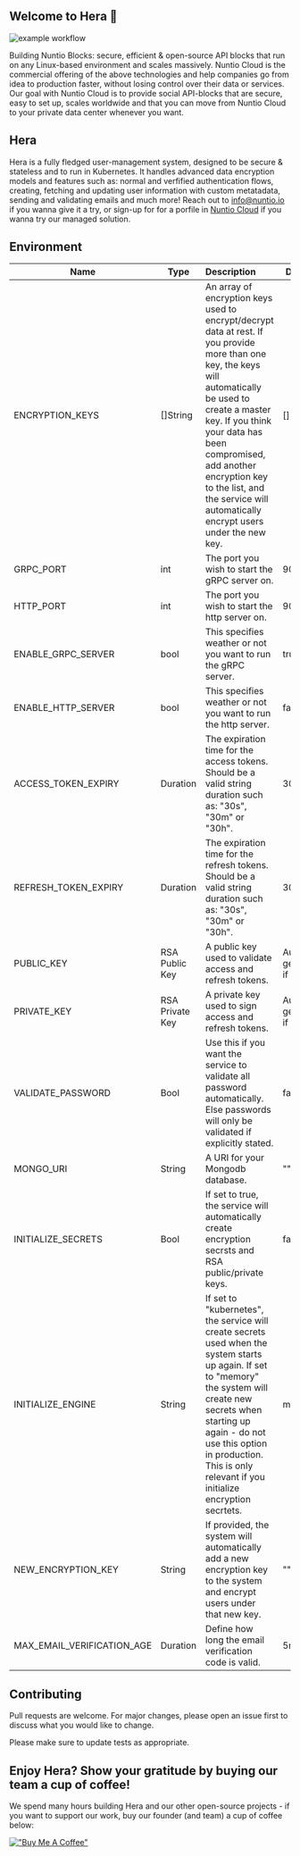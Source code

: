 ## Welcome to Hera 👋

![example workflow](https://github.com/nuntiodev/hera/actions/workflows/build.yaml/badge.svg)

Building Nuntio Blocks: secure, efficient & open-source API blocks that run on any Linux-based environment and scales
massively. Nuntio Cloud is the commercial offering of the above technologies and help companies go from idea to
production faster, without losing control over their data or services. Our goal with Nuntio Cloud is to provide social
API-blocks that are secure, easy to set up, scales worldwide and that you can move from Nuntio Cloud to your private
data center whenever you want.

## Hera

Hera is a fully fledged user-management system, designed to be secure & stateless and to run in Kubernetes. It handles
advanced data encryption models and features such as: normal and verfified authentication flows, creating, fetching and
updating user information with custom metatadata, sending and validating emails and much more!
Reach out to info@nuntio.io if you wanna give it a try, or sign-up for for a porfile
in [Nuntio Cloud](https://cloud.nuntio.io) if you wanna try our managed solution.

## Environment

| Name                                  | Type            | Description                                                                                                                                                                                                                                                                                                              | Default                 | Required |
|---------------------------------------|-----------------|:-------------------------------------------------------------------------------------------------------------------------------------------------------------------------------------------------------------------------------------------------------------------------------------------------------------------------|-------------------------|----------|
| ENCRYPTION_KEYS                       | []String        | An array of encryption keys used to encrypt/decrypt data at rest. If you provide more than one key, the keys will automatically be used to create a master key. If you think your data has been compromised, add another encryption key to the list, and the service will automatically encrypt users under the new key. | []                      | No       |
| GRPC_PORT                             | int             | The port you wish to start the gRPC server on.                                                                                                                                                                                                                                                                           | 9000                    | No       |
| HTTP_PORT                             | int             | The port you wish to start the http server on.                                                                                                                                                                                                                                                                           | 9001                    | No       |
| ENABLE_GRPC_SERVER                    | bool            | This specifies weather or not you want to run the gRPC server.                                                                                                                                                                                                                                                           | true                    | No       |
| ENABLE_HTTP_SERVER                    | bool            | This specifies weather or not you want to run the http server.                                                                                                                                                                                                                                                           | false                   | No       |
| ACCESS_TOKEN_EXPIRY                   | Duration        | The expiration time for the access tokens. Should be a valid string duration such as: "30s", "30m" or "30h".                                                                                                                                                                                                             | 30m                     | No       |
| REFRESH_TOKEN_EXPIRY                  | Duration        | The expiration time for the refresh tokens. Should be a valid string duration such as: "30s", "30m" or "30h".                                                                                                                                                                                                            | 30d                     | No       |
| PUBLIC_KEY                            | RSA Public Key  | A public key used to validate access and refresh tokens.                                                                                                                                                                                                                                                                 | Auto-generate if empty. | No       |
| PRIVATE_KEY                           | RSA Private Key | A private key used to sign access and refresh tokens.                                                                                                                                                                                                                                                                    | Auto-generate if empty. | No       |
| VALIDATE_PASSWORD                     | Bool            | Use this if you want the service to validate all password automatically. Else passwords will only be validated if explicitly stated.                                                                                                                                                                                     | false                   | No       |
| MONGO_URI                             | String          | A URI for your Mongodb database.                                                                                                                                                                                                                                                                                         | ""                      | Yes      |
| INITIALIZE_SECRETS                    | Bool            | If set to true, the service will automatically create encryption secrsts and RSA public/private keys.                                                                                                                                                                                                                    | false                   | No       |
| INITIALIZE_ENGINE                     | String          | If set to "kubernetes", the service will create secrets used when the system starts up again. If set to "memory" the system will create new secrets when starting up again - do not use this option in production. This is only relevant if you initialize encryption secrtets.                                          | memory                  | No       |
| NEW_ENCRYPTION_KEY                    | String          | If provided, the system will automatically add a new encryption key to the system and encrypt users under that new key.                                                                                                                                                                                                  | ""                      | No       |
| MAX_EMAIL_VERIFICATION_AGE            | Duration        | Define how long the email verification code is valid.                                                                                                                                                                                                                                                                    | 5m                      | No       |

## Contributing

Pull requests are welcome. For major changes, please open an issue first to discuss what you would like to change.

Please make sure to update tests as appropriate.

## Enjoy Hera? Show your gratitude by buying our team a cup of coffee!

We spend many hours building Hera and our other open-source projects - if you want to support our work, buy our
founder (and team) a cup of coffee below:

[!["Buy Me A Coffee"](https://www.buymeacoffee.com/assets/img/custom_images/orange_img.png)](https://www.buymeacoffee.com/sinbadio)

